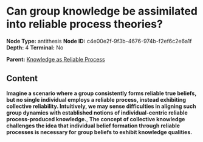 # Can group knowledge be assimilated into reliable process theories?

**Node Type:** antithesis
**Node ID:** c4e00e2f-9f3b-4676-974b-f2ef6c2e6a1f
**Depth:** 4
**Terminal:** No

**Parent:** [Knowledge as Reliable Process](knowledge-as-reliable-process-synthesis-8ce68dd0-0d04-46d2-af40-9aeff819bc95.md)

## Content

**Imagine a scenario where a group consistently forms reliable true beliefs, but no single individual employs a reliable process, instead exhibiting collective reliability. Intuitively, we may sense difficulties in aligning such group dynamics with established notions of individual-centric reliable process-produced knowledge.**, **The concept of collective knowledge challenges the idea that individual belief formation through reliable processes is necessary for group beliefs to exhibit knowledge qualities.**
